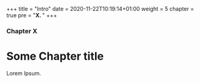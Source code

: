 +++
title = "Intro"
date = 2020-11-22T10:19:14+01:00
weight = 5
chapter = true
pre = "<b>X. </b>"
+++

### Chapter X

# Some Chapter title

Lorem Ipsum.